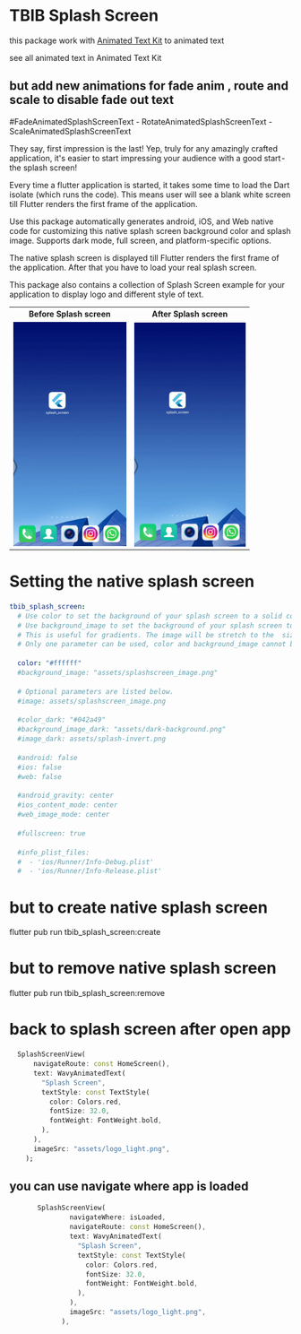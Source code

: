 # TBIB Splash Screen

this package work with
[Animated Text Kit](https://pub.dev/packages/animated_text_kit)
to animated text 

see all animated text in Animated Text Kit

## but add new animations for fade anim , route and scale to disable fade out text 

#FadeAnimatedSplashScreenText - RotateAnimatedSplashScreenText - ScaleAnimatedSplashScreenText


They say, first impression is the last! Yep, truly for any amazingly crafted application, it's easier to start impressing your audience with a good start - the splash screen!

Every time a flutter application is started, it takes some time to load the Dart isolate (which runs the code). This means user will see a blank white screen till Flutter renders the first frame of the application.

Use this package automatically generates android, iOS, and Web native code for customizing this native splash screen background color and splash image. Supports dark mode, full screen, and platform-specific options.

The native splash screen is displayed till Flutter renders the first frame of the application. After that you have to load your real splash screen.

This package also contains a collection of Splash Screen example for your application to display logo and different style of text.

<table>
<tr><th>Before Splash screen</th><th>After Splash screen</th></tr>
<tr><td><img src="https://raw.githubusercontent.com/the-best-is-best/tbib_splash_screen/master/src/Before_Splash.gif" height = "400px"></td><td><img src="https://raw.githubusercontent.com/the-best-is-best/tbib_splash_screen/master/src/After_Splash.gif" align = "right" height = "400px"></td></tr>
</table>

# Setting the native splash screen
```yaml
tbib_splash_screen:
  # Use color to set the background of your splash screen to a solid color.
  # Use background_image to set the background of your splash screen to a png image.
  # This is useful for gradients. The image will be stretch to the  size of the app.
  # Only one parameter can be used, color and background_image cannot both be set.

  color: "#ffffff"
  #background_image: "assets/splashscreen_image.png"

  # Optional parameters are listed below.
  #image: assets/splashscreen_image.png

  #color_dark: "#042a49"
  #background_image_dark: "assets/dark-background.png"
  #image_dark: assets/splash-invert.png

  #android: false
  #ios: false
  #web: false

  #android_gravity: center
  #ios_content_mode: center
  #web_image_mode: center

  #fullscreen: true

  #info_plist_files:
  #  - 'ios/Runner/Info-Debug.plist'
  #  - 'ios/Runner/Info-Release.plist'
```

# but to create native splash screen 

flutter pub run tbib_splash_screen:create

# but to remove native splash screen 

flutter pub run tbib_splash_screen:remove

# back to splash screen after open app

```dart
  SplashScreenView(
      navigateRoute: const HomeScreen(),
      text: WavyAnimatedText(
        "Splash Screen",
        textStyle: const TextStyle(
          color: Colors.red,
          fontSize: 32.0,
          fontWeight: FontWeight.bold,
        ),
      ),
      imageSrc: "assets/logo_light.png",
    );
 ```

## you can use navigate where app is loaded 

```dart
       SplashScreenView(
               navigateWhere: isLoaded,
               navigateRoute: const HomeScreen(),
               text: WavyAnimatedText(
                 "Splash Screen",
                 textStyle: const TextStyle(
                   color: Colors.red,
                   fontSize: 32.0,
                   fontWeight: FontWeight.bold,
                 ),
               ),
               imageSrc: "assets/logo_light.png",
             ),
 ```